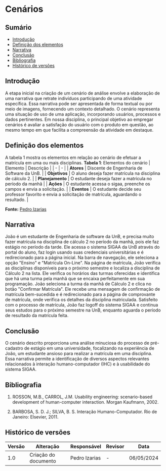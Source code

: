 # Cenários

## Sumário 
* [Introdução](#Introdução)
* [Definição dos elementos](#Definição-dos-elementos)
* [Narrativa](#Narrativa)
* [Conclusão](#Conclusão)
* [Bibliografia](#Bibliografia)
* [Histórico de versões](#Histórico-de-versões)

## Introdução

A etapa inicial na criação de um cenário de análise envolve a elaboração de uma narrativa que retrate indivíduos participando de uma 
atividade específica. Essa narrativa pode ser apresentada de forma textual ou por meio de imagens, fornecendo um contexto detalhado. 
O cenário representa uma situação de uso de uma aplicação, incorporando usuários, processos e dados pertinentes. Em nossa disciplina, 
o principal objetivo ao empregar cenários é avaliar a satisfação do usuário com o produto em questão, ao mesmo tempo em que facilita a 
compreensão da atividade em destaque.

## Definição dos elementos

A tabela 1 mostra os elementos em relação ao cenário de efetuar a matrícula em uma ou mais disciplinas.
**Tabela 1**: Elementos do cenário
| Elemento | Descrição |
| - | - | 
| **Atores** | Discente de Engenharia de Software da UnB. |
| **Objetivos** | O aluno deseja fazer matrícula na disciplina de cálculo 2. |
| **Planejamento** | O estudante deseja fazer a matrícula no período da manhã |
| **Ações** | O estudante acessa o sigaa, preenche os campos e envia a solicitação. |
| **Eventos** | O estudante decide seu professor favorito e envia a solicitação de matrícula, aguardando o resultado. |

**Fonte:** [Pedro Izarias](https://github.com/Izarias)

## Narrativa

João é um estudante de Engenharia de software da UnB, e precisa muito fazer matrícula na disciplina de cálculo 2 no período da manhã, pois 
ele faz estágio no período da tarde. Ele acessa o sistema SIGAA da UnB através do portal do aluno, faz login usando suas credenciais universitárias 
e é redirecionado para a página inicial. Na barra de navegação, ele seleciona a opção "Ensino" e "Matrícula On-Line". Na página de matrícula, 
João verifica as disciplinas disponíveis para o próximo semestre e localiza a disciplina de Cálculo 2 na lista. 
Ele verifica os horários das turmas oferecidas e identifica que há uma turma pela manhã que se encaixa perfeitamente em sua programação. 
João seleciona a turma da manhã de Cálculo 2 e clica no botão "Confirmar Matrícula". Ele recebe uma mensagem de confirmação de matrícula 
bem-sucedida e é redirecionado para a página de comprovante de matrícula, onde verifica os detalhes da disciplina matriculada. 
Satisfeito com o processo de matrícula, João faz logoff do sistema SIGAA e continua seus estudos para o próximo semestre na UnB, enquanto aguarda
o período de resultado da matrícula feita.

## Conclusão

O cenário descrito proporciona uma análise minuciosa do processo de pré-cadastro de estágio em uma universidade, focalizando na experiência
de João, um estudante ansioso para realizar a matrícula em uma disciplina. Essa narrativa permite a identificação de diversos aspectos
relevantes relacionados à interação humano-computador (IHC) e à usabilidade do sistema SIGAA.

## Bibliografia

1. ROSSON, M.B., CARROL, J.M. Usability engineering: scenario-based development of human-computer interaction. Morgan Kaufmann, 2002.

2. BARBOSA, S. D. J.; SILVA, B. S. Interação Humano-Computador. Rio de Janeiro: Elsevier, 2011.

## Histórico de versões

| Versão | Alteração                     | Responsável    | Revisor         | Data       |
|--------|-------------------------------|----------------|---------------- |------------|
| 1.0    | Criação do documento          | Pedro Izarias | - | 06/05/2024 |
